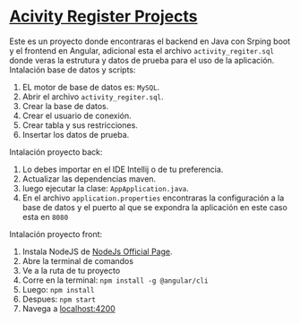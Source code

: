 # [Acivity Register Projects]()

Este es un proyecto donde encontraras el backend en Java con Srping boot y el frontend en Angular, adicional esta el archivo ```activity_regiter.sql``` donde veras la estrutura y datos de prueba para el uso de la aplicación.
Intalación base de datos y scripts:
1. EL motor de base de datos es: ```MySQL```.
2. Abrir el archivo ```activity_regiter.sql```.
3. Crear la base de datos.
4. Crear el usuario de conexión.
5. Crear tabla y sus restricciones.
6. Insertar los datos de prueba.

Intalación proyecto back: 
1. Lo debes importar en el IDE Intellij o de tu preferencia.
2. Actualizar las dependencias maven.
3. luego ejecutar la clase: ```AppApplication.java```.
4. En el archivo ```application.properties``` encontraras la configuración a la base de datos y el puerto al que se expondra la aplicación en este caso esta en ```8080```


Intalación proyecto front: 
1. Instala NodeJS de [NodeJs Official Page](https://nodejs.org/en).
2. Abre la terminal de comandos
3. Ve a la ruta de tu proyecto
4. Corre en la terminal: ```npm install -g @angular/cli```
5. Luego: ```npm install```
6. Despues: ```npm start```
7. Navega a [localhost:4200](localhost:4200)

